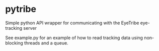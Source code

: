 pytribe
=======

Simple python API wrapper for communicating with the EyeTribe eye-tracking server

See example.py for an example of how to read tracking data using non-blocking threads and a queue.
